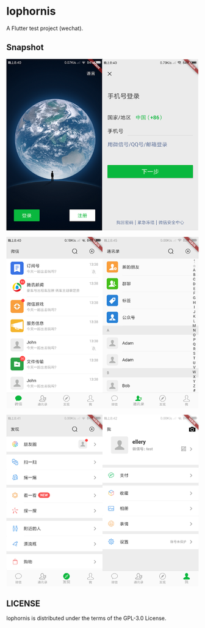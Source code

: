 # lophornis

A Flutter test project (wechat).


## Snapshot
![snapshot](./snapshot/1.png)

![snapshot](./snapshot/2.png)

![snapshot](./snapshot/3.png)

 ## LICENSE
 lophornis is distributed under the terms of the GPL-3.0 License.